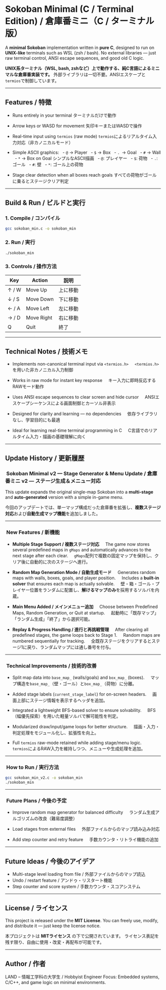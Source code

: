 # Sokoban Minimal (C / Terminal Edition) / 倉庫番ミニ（C / ターミナル版）


A **minimal Sokoban** implementation written in **pure C**, designed to run on **UNIX-like** terminals such as WSL (zsh / bash).
No external libraries — just raw terminal control, ANSI escape sequences, and good old C logic.

**UNIX系ターミナル（WSL, bash, zshなど）上で動作する、純C言語によるミニマルな倉庫番実装です。**
外部ライブラリは一切不要。ANSIエスケープと`termios`で制御しています。

---
## Features / 特徴

- Runs entirely in your terminal
    ターミナルだけで動作

- Arrow keys or WASD for movement
    矢印キーまたはWASDで操作

- Real-time input using `termios` (raw mode)
    `termios`によるリアルタイム入力対応（非カノニカルモード）

- Simple ASCII graphics:
  - `@` → Player
  - `$` → Box
  - `. `→ Goal
  - `#` → Wall
  - `*` → Box on Goal
    シンプルなASCII描画
	  - `@`: プレイヤー
	  - `$`: 荷物
	  - `.`: ゴール
	  - `#`: 壁
	  - `*`: ゴール上の荷物

- Stage clear detection when all boxes reach goals
    すべての荷物がゴールに乗るとステージクリア判定

---
## Build & Run / ビルドと実行

### 1. Compile / コンパイル

```bash
gcc sokoban_min.c -o sokoban_min
````

### 2. Run / 実行

```bash
./sokoban_min
```

### 3. Controls / 操作方法

| Key   | Action     | 説明   |
| ----- | ---------- | ---- |
| ↑ / W | Move Up    | 上に移動 |
| ↓ / S | Move Down  | 下に移動 |
| ← / A | Move Left  | 左に移動 |
| → / D | Move Right | 右に移動 |
| Q     | Quit       | 終了   |

---
## Technical Notes / 技術メモ

- Implements non-canonical terminal input via `<termios.h>`
    `<termios.h>`を用いた非カノニカル入力制御

- Works in raw mode for instant key response
    キー入力に即時反応するRAWモード動作

- Uses ANSI escape sequences to clear screen and hide cursor
    ANSIエスケープシーケンスによる画面制御とカーソル非表示

- Designed for clarity and learning — no dependencies
    依存ライブラリなし、学習目的にも最適
   
- Ideal for learning real-time terminal programming in C
    C言語でのリアルタイム入力・描画の基礎理解に向く

---
## Update History / 更新履歴

###  Sokoban Minimal v2 — Stage Generator & Menu Update / 倉庫番ミニ v2 ― ステージ生成＆メニュー対応

This update expands the original single-map Sokoban into a **multi-stage** and **auto-generated** version with a simple in-game menu.

今回のアップデートでは、単一マップ構成だった倉庫番を拡張し、**複数ステージ対応**および**自動生成マップ機能**を追加しました。

---
###  New Features / 新機能

- **Multiple Stage Support / 複数ステージ対応**
    The game now stores several predefined maps in `gMaps` and automatically advances to the next stage after each clear.
    `gMaps`配列で複数の固定マップを保持し、クリア後に自動的に次のステージへ進行。

- **Random Map Generation Mode / 自動生成モード**
    Generates random maps with walls, boxes, goals, and player position.
    Includes a **built-in solver** that ensures each map is actually solvable.
    壁・箱・ゴール・プレイヤー位置をランダムに配置し、**解けるマップのみ**を採用するソルバを内蔵。

- **Main Menu Added / メインメニュー追加**
    Choose between Predefined Maps, Random Generation, or Quit at startup.
    起動時に「既存マップ」「ランダム生成」「終了」から選択可能。

- **Replay & Progress Handling / 進行と再挑戦管理**
    After clearing all predefined stages, the game loops back to Stage 1.
    Random maps are numbered sequentially for tracking.
    全既存ステージをクリアするとステージ1に戻り、ランダムマップには通し番号を付与。

---
###  Technical Improvements / 技術的改善

- Split map data into `base_map_` (walls/goals) and `box_map_` (boxes).
    マップ構造を`base_map_`（壁・ゴール）と`box_map_`（荷物）に分離。

- Added stage labels (`current_stage_label`) for on-screen headers.
    画面上部にステージ情報を表示するヘッダを追加。

- Integrated a lightweight BFS-based solver to ensure solvability.
    BFS（幅優先探索）を用いた軽量ソルバで解可能性を判定。

- Modularized draw/input/game loops for better structure.
    描画・入力・判定処理をモジュール化し、拡張性を向上。

- Full `termios` raw-mode retained while adding stage/menu logic.
    `termios`によるRAW入力を維持しつつ、メニューや生成処理を追加。

---
###  How to Run / 実行方法

```bash
gcc sokoban_min_v2.c -o sokoban_min
./sokoban_min
```

---
###  Future Plans / 今後の予定

- Improve random map generator for balanced difficulty
    ランダム生成アルゴリズムの改良（難易度調整）

- Load stages from external files
    外部ファイルからのマップ読み込み対応

- Add step counter and retry feature
    手数カウンタ・リトライ機能の追加

---
## Future Ideas / 今後のアイデア

- Multi-stage level loading from file / 外部ファイルからのマップ読込
- Undo / restart feature / アンドゥ・リスタート機能
- Step counter and score system / 手数カウンタ・スコアシステム

---
## License / ライセンス

This project is released under the **MIT License**.
You can freely use, modify, and distribute it — just keep the license notice.

本プロジェクトは **MITライセンス** の下で公開されています。
ライセンス表記を残す限り、自由に使用・改変・再配布が可能です。

---
## Author / 作者

LAND – 情報工学科の大学生 / Hobbyist Engineer
Focus: Embedded systems, C/C++, and game logic on minimal environments.
